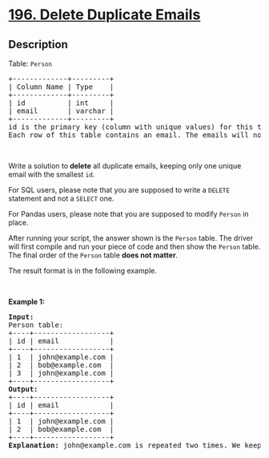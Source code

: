 # [196. Delete Duplicate Emails](https://leetcode.com/problems/delete-duplicate-emails)

## Description

<p>Table: <code>Person</code></p>

<pre>+-------------+---------+
| Column Name | Type    |
+-------------+---------+
| id          | int     |
| email       | varchar |
+-------------+---------+
id is the primary key (column with unique values) for this table.
Each row of this table contains an email. The emails will not contain uppercase letters.
</pre>

<p>&nbsp;</p>

<p>Write a solution to<strong> delete</strong> all duplicate emails, keeping only one unique email with the smallest <code>id</code>.</p>

<p>For SQL users, please note that you are supposed to write a <code>DELETE</code> statement and not a <code>SELECT</code> one.</p>

<p>For Pandas users, please note that you are supposed to modify <code>Person</code> in place.</p>

<p>After running your script, the answer shown is the <code>Person</code> table. The driver will first compile and run your piece of code and then show the <code>Person</code> table. The final order of the <code>Person</code> table <strong>does not matter</strong>.</p>

<p>The result format is in the following example.</p>

<p>&nbsp;</p>
<p><strong class="example">Example 1:</strong></p>

<pre><strong>Input:</strong> 
Person table:
+----+------------------+
| id | email            |
+----+------------------+
| 1  | john@example.com |
| 2  | bob@example.com  |
| 3  | john@example.com |
+----+------------------+
<strong>Output:</strong> 
+----+------------------+
| id | email            |
+----+------------------+
| 1  | john@example.com |
| 2  | bob@example.com  |
+----+------------------+
<strong>Explanation:</strong> john@example.com is repeated two times. We keep the row with the smallest Id = 1.
</pre>
